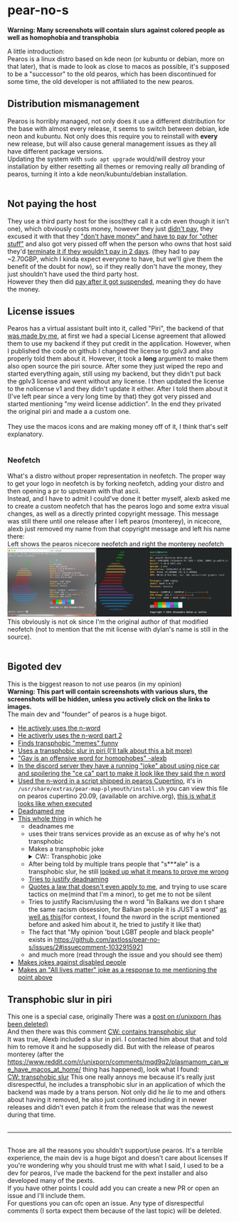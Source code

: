 # pear-no-s
**Warning: Many screenshots will contain slurs against colored people as well as homophobia and transphobia**

A little introduction: <br>
Pearos is a linux distro based on kde neon (or kubuntu or debian, more on that later), that is made to look as close to macos as possible, it's supposed to be a "successor" to the old pearos, which has been discontinued for some time, the old developer is not affiliated to the new pearos.

## Distribution mismanagement
Pearos is horribly managed, not only does it use a different distribution for the base with almost every release, it seems to switch between debian, kde neon and kubuntu. Not only does this require you to reinstall with **every** new release, but will also cause general management issues as they all have different package versions. <br>
Updating the system with `sudo apt upgrade` would/will destroy your installation by either resetting all themes or removing really _all_ branding of pearos, turning it into a kde neon/kubuntu/debian installation. <br>
<br>
## Not paying the host
They use a third party host for the isos(they call it a cdn even though it isn't one), which obviously costs money, however they just [didn't pay](https://github.com/axtloss/pear-no-s/blob/main/images/wontpay.png), they excused it with that they ["don't have money" and have to pay for "other stuff"](https://github.com/axtloss/pear-no-s/blob/main/images/donthavethemoney.png) and also got very pissed off when the person who owns that host said they'd [terminate it if they wouldn't pay in 2 days](https://github.com/axtloss/pear-no-s/blob/main/images/paidotherhost.png). (they had to pay ~2.70GBP, which I kinda expect everyone to have, but we'll give them the benefit of the doubt for now), so if they really don't have the money, they just shouldn't have used the third party host.<br>
However they then did [pay after it got suspended](https://github.com/axtloss/pear-no-s/blob/main/images/paidotherhost.png), meaning they do have the money.
## License issues
Pearos has a virtual assistant built into it, called "Piri", the backend of that [was made by me](https://github.com/axtloss/vAssistant), at first we had a special License agreement that allowed them to use my backend if they put credit in the application. However, when I published the code on github I changed the license to gplv3 and also properly told them about it. However, it took a **long** argument to make them also open source the piri source. After some they just wiped the repo and started everything again, still using my backend, but they didn't put back the gplv3 license and went without any license. I then updated the license to the nolicense v1 and they didn't update it either. After I told them about it (I've left pear since a very long time by that) they got very pissed and started mentioning "my weird license addiction". In the end they privated the original piri and made a a custom one.<br>
<br>
They use the macos icons and are making money off of it, I think that's self explanatory.<br>
<br>
### Neofetch
What's a distro without proper representation in neofetch. The proper way to get your logo in neofetch is by forking neofetch, adding your distro and then opening a pr to upstream with that ascii. <br>
Instead, and I have to admit I could've done it better myself, alexb asked me to create a custom neofetch that has the pearos logo and some extra visual changes, as well as a directly printed copyright message. This message was still there until one release after I left pearos (monterey), in nicecore, alexb just removed my name from that copyright message and left his name there: <br>
Left shows the pearos nicecore neofetch and right the monterey neofetch
![Left shows the pearos nicecore neofetch and right the monterey neofetch](https://github.com/axtloss/pear-no-s/blob/main/images/neofetch.png?raw=true)
This obviously is not ok since I'm the original author of that modified neofetch (not to mention that the mit license with dylan's name is still in the source).
<br>
<br>
## Bigoted dev
This is the biggest reason to not use pearos (in my opinion)<br>
**Warning: This part will contain screenshots with various slurs, the screenshots will be hidden, unless you actively click on the links to images.**<br>
The main dev and "founder" of pearos is a huge bigot.<br>
- [He actively uses the n-word](https://github.com/axtloss/pear-no-s/blob/main/images/n-words/Use%20of%20n-word.png)
- [He activerly uses the n-word part 2](https://github.com/axtloss/pear-no-s/blob/main/images/n-words/Use%20of%20nword.png)
- [Finds transphobic "memes" funny](https://github.com/axtloss/pear-no-s/blob/main/images/transphobic_meme.png)
- [Uses a transphobic slur in piri (I'll talk about this a bit more)](https://github.com/axtloss/pear-no-s/blob/main/images/trans-slur.png)
- ["Gay is an offensive word for homophobes" -alexb](https://github.com/axtloss/pear-no-s/blob/main/images/gay%20is%20offensive%20for%20homophobes.png)
- [In the discord server they have a running "joke" about using nice car and spoilering the "ce ca" part to make it look like they said the n word](https://github.com/axtloss/pear-no-s/blob/main/images/nicecar.png)
- [Used the n-word in a script shipped in pearos Cupertino](https://github.com/axtloss/pear-no-s/blob/main/images/n-words/nword-in-script.png), it's in `/usr/share/extras/pear-map-plymouth/install.sh` you can view this file on pearos cupertino 20.09, (available on archive.org), [this is what it looks like when executed](https://github.com/axtloss/pear-no-s/blob/main/images/n-words/n-word-in-script-executed.png)
- [Deadnamed me](https://github.com/axtloss/pear-no-s/blob/main/images/deadnaming.png)
- [This whole thing](https://github.com/axtloss/pear-no-s/issues/2) in which he
  - deadnames me
  - uses their trans services provide as an excuse as of why he's not transphobic
  - Makes a transphobic joke <details> <summary> CW:: Transphobic joke </summary> "Why did you assume my gender? (that question is with humouristic purposes, I go by hell/boy. Jk again, I go as he/him. For real" </details>
  - After being told by multiple trans people that "s\*\*\*ale" is a transphobic slur, he still [looked up what it means to prove me wrong](https://github.com/axtloss/pear-no-s/issues/2#issuecomment-1032974828)
  - [Tries to justify deadnaming](https://github.com/axtloss/pear-no-s/issues/2#issuecomment-1032977894)
  - [Quotes a law that doesn't even apply to me](https://github.com/axtloss/pear-no-s/issues/2#issuecomment-1033466894), and trying to use scare tactics on me(mind that I'm a minor), to get me to not be silent
  - Tries to justify Racism/using the n word "In Balkans we don t share the same racism obsession, for Balkan people it is JUST a word" [as well as this](https://github.com/axtloss/pear-no-s/blob/main/images/n-words/justifynword.jpg)(for context, I found the nword in the script mentioned before and asked him about it, he tried to justify it like that)
  - The fact that "My opinion 'bout LGBT people and black people" exists in https://github.com/axtloss/pear-no-s/issues/2#issuecomment-1032915921
  - and much more (read through the issue and you should see them)
- [Makes jokes against disabled people](https://github.com/axtloss/pear-no-s/blob/main/images/jokeagainstdownsindrome.png)
- [Makes an "All lives matter" joke as a response to me mentioning the point above](https://github.com/axtloss/pear-no-s/blob/main/images/windowmanagerlivesmatter.jpg)

## Transphobic slur in piri 
This one is a special case, originally There was a [post on r/unixporn (has been deleted)](https://www.reddit.com/r/unixporn/comments/mqd9q2/plasmamom_can_we_have_macos_at_home/) <br>
And then there was this comment [CW: contains transphobic slur](https://www.reddit.com/r/unixporn/comments/mqd9q2/comment/gufyq5b/?utm_source=share&utm_medium=web2x&context=3) <br>
It was true, Alexb included a slur in piri. I contacted him about that and told him to remove it and he supposedly did. But with the release of pearos monterey (after the https://www.reddit.com/r/unixporn/comments/mqd9q2/plasmamom_can_we_have_macos_at_home/ thing has happened), look what I found: <br>
[CW: transphobic slur](https://github.com/axtloss/pear-no-s/blob/main/images/trans-slur.png)
This one really annoys me because it's really just disrespectful, he includes a transphobic slur in an application of which the backend was made by a trans person. Not only did he _lie_ to me and others about having it removed, he also just continued including it in newer releases and didn't even patch it from the release that was the newest during that time. <br>
<br>
___
<br>
Those are all the reasons you shouldn't support/use pearos. It's a terrible experience, the main dev is a huge bigot and doesn't care about licenses
If you're wondering why you should trust me with what I said, I used to be a dev for pearos, I've made the backend for the pext installer and also developed many of the pexts. <br>
If you have other points I could add you can create a new PR or open an issue and I'll include them. <br>
For questions you can ofc open an issue. Any type of disrespectful comments (I sorta expect them because of the last topic) will be deleted. 
